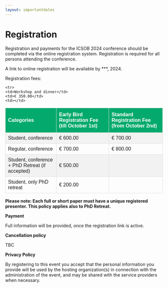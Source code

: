 ```yaml
---
layout: importantdates
---
```


<style>
#registration {
  font-family: Arial, Helvetica, sans-serif;
  border-collapse: collapse;
  width: 100%;
}

#registration td, #registration th {
  border: 1px solid #ddd;
  padding: 8px;
}

#registration tr:nth-child(even){background-color: #f2f2f2;}

#registration tr:hover {background-color: #ddd;}

#registration th {
  padding-top: 12px;
  padding-bottom: 12px;
  text-align: left;
  background-color: #04AA6D;
  color: white;
}
</style>

<div class="col-lg8 mx-auto">
    <h1 class="display-4" style="text-align: left;">
        Registration
    </h1>
    <p> Registration and payments for the ICSOB 2024 conference should be completed via the online registration system. Registration is required for all persons attending the conference.</p>

<p> A link to online registration will be available by ***, 2024.</p>

<p> Registration fees:</p>
<p>
 <table id="registration">
  <tr>
    <th>Categories</th>
    <th>Early Bird Registration Fee (till October 1st)</th>
    <th>Standard Registration Fee (from October 2nd)</th>
  </tr>
  <tr>
    <td>Student, conference</td>
    <td>€ 600.00</td>
    <td>€ 700.00</td>
  </tr>
  <tr>
    <td>Regular, conference</td>
    <td>€ 700.00</td>
    <td>€ 800.00</td>
  </tr>
   
  <tr>
    <td>Student, conference + PhD Retreat (if accepted) </td>
    <td>€ 500.00</td>
    <td></td>
  </tr>

  <tr>
    <td>Student, only PhD retreat</td>
    <td>€ 200.00</td>
    <td></td>
  </tr>

    <tr>
    <td>Workshop and dinner</td>
    <td>€ 350.00</td>
    <td></td>
  </tr>
  </table>

</p>
<p><b>Please note: Each full or short paper must have a unique registered presenter. This policy applies also to PhD Retreat.</b></p>

<p><b>Payment</b></p>

Full information will be provided, once the registration link is active.

<p><b>Cancellation policy</b></p>
TBC

<p><b>Privacy Policy</b></p>

By registering to this event you accept that the personal information you provide will be used by the hosting organization(s) in connection with the administration of the event, and may be shared with the service providers when necessary.
